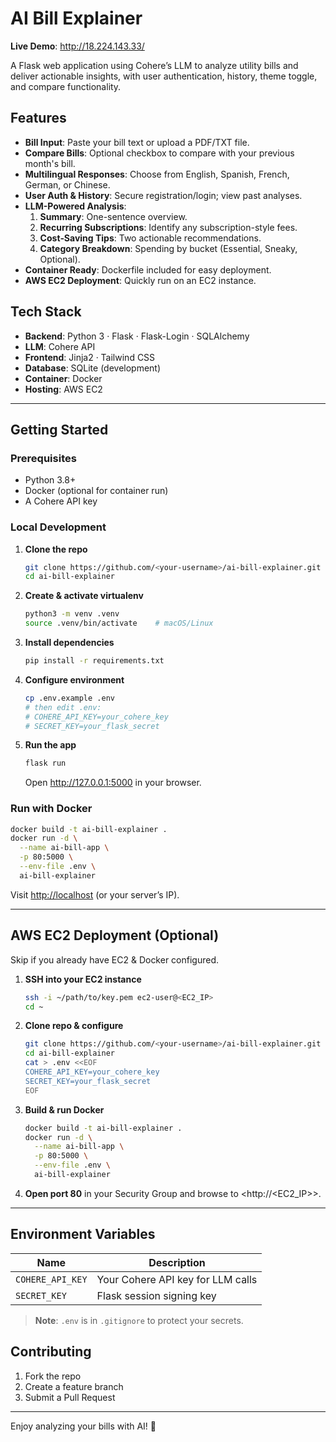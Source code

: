# AI Bill Explainer

**Live Demo**: http://18.224.143.33/

A Flask web application using Cohere’s LLM to analyze utility bills and deliver actionable insights, with user authentication, history, theme toggle, and compare functionality.

## Features

- **Bill Input**: Paste your bill text or upload a PDF/TXT file.
- **Compare Bills**: Optional checkbox to compare with your previous month's bill.
- **Multilingual Responses**: Choose from English, Spanish, French, German, or Chinese.
- **User Auth & History**: Secure registration/login; view past analyses.
- **LLM-Powered Analysis**:
  1. **Summary**: One-sentence overview.
  2. **Recurring Subscriptions**: Identify any subscription-style fees.
  3. **Cost‑Saving Tips**: Two actionable recommendations.
  4. **Category Breakdown**: Spending by bucket (Essential, Sneaky, Optional).
- **Container Ready**: Dockerfile included for easy deployment.
- **AWS EC2 Deployment**: Quickly run on an EC2 instance.

## Tech Stack

- **Backend**: Python 3 · Flask · Flask-Login · SQLAlchemy  
- **LLM**: Cohere API 
- **Frontend**: Jinja2 · Tailwind CSS  
- **Database**: SQLite (development)  
- **Container**: Docker  
- **Hosting**: AWS EC2  

---

## Getting Started

### Prerequisites

- Python 3.8+  
- Docker (optional for container run)  
- A Cohere API key  

### Local Development

1. **Clone the repo**  
   ```bash
   git clone https://github.com/<your-username>/ai-bill-explainer.git
   cd ai-bill-explainer
   ```

2. **Create & activate virtualenv**  
   ```bash
   python3 -m venv .venv
   source .venv/bin/activate    # macOS/Linux
   ```

3. **Install dependencies**  
   ```bash
   pip install -r requirements.txt
   ```

4. **Configure environment**  
   ```bash
   cp .env.example .env
   # then edit .env:
   # COHERE_API_KEY=your_cohere_key
   # SECRET_KEY=your_flask_secret
   ```

5. **Run the app**  
   ```bash
   flask run
   ```
   Open <http://127.0.0.1:5000> in your browser.

### Run with Docker

```bash
docker build -t ai-bill-explainer .
docker run -d \
  --name ai-bill-app \
  -p 80:5000 \
  --env-file .env \
  ai-bill-explainer
```

Visit <http://localhost> (or your server’s IP).

---

## AWS EC2 Deployment (Optional)

Skip if you already have EC2 & Docker configured.

1. **SSH into your EC2 instance**  
   ```bash
   ssh -i ~/path/to/key.pem ec2-user@<EC2_IP>
   cd ~
   ```

2. **Clone repo & configure**  
   ```bash
   git clone https://github.com/<your-username>/ai-bill-explainer.git
   cd ai-bill-explainer
   cat > .env <<EOF
   COHERE_API_KEY=your_cohere_key
   SECRET_KEY=your_flask_secret
   EOF
   ```

3. **Build & run Docker**  
   ```bash
   docker build -t ai-bill-explainer .
   docker run -d \
     --name ai-bill-app \
     -p 80:5000 \
     --env-file .env \
     ai-bill-explainer
   ```

4. **Open port 80** in your Security Group and browse to <http://<EC2_IP>>.

---

## Environment Variables

| Name             | Description                      |
| ---------------- | -------------------------------- |
| `COHERE_API_KEY` | Your Cohere API key for LLM calls|
| `SECRET_KEY`     | Flask session signing key        |

> **Note**: `.env` is in `.gitignore` to protect your secrets.

## Contributing

1. Fork the repo  
2. Create a feature branch  
3. Submit a Pull Request  

---

Enjoy analyzing your bills with AI! 🚀
